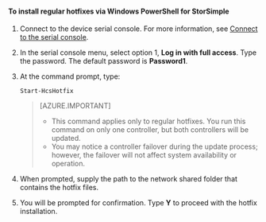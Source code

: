 <properties
   pageTitle="Install regular hotfixes"
   description="Explains how to use Windows PowerShell for StorSimple to install regular hotfixes."
   services="storsimple"
   documentationCenter="NA"
   authors="alkohli"
   manager="adinah"
   editor="NA" />
<tags 
   ms.service="storsimple"
   ms.devlang="NA"
   ms.topic="article"
   ms.tgt_pltfrm="NA"
   ms.workload="TBD"
   ms.date="06/02/2015"
   ms.author="alkohli" />

#### To install regular hotfixes via Windows PowerShell for StorSimple

1. Connect to the device serial console. For more information, see [Connect to the serial console](#connect-to-the-serial-console).

2. In the serial console menu, select option 1, **Log in with full access**. Type the password. The default password is **Password1**.

3. At the command prompt, type:

     `Start-HcsHotfix`
	<br/>

     > [AZURE.IMPORTANT]
     >
     > - This command applies only to regular hotfixes. You run this command on only one controller, but both controllers will be updated.
     > - You may notice a controller failover during the update process; however, the failover will not affect system availability or operation.

4. When prompted, supply the path to the network shared folder that contains the hotfix files.

5. You will be prompted for confirmation. Type **Y** to proceed with the hotfix installation.
